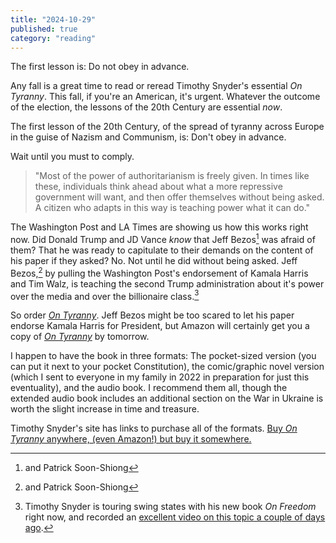 ```yaml
---
title: "2024-10-29"
published: true 
category: "reading"
---
```


The first lesson is: Do not obey in advance.

Any fall is a great time to read or reread Timothy Snyder's essential _On
Tyranny_. This fall, if you're an American, it's urgent. Whatever the
outcome of the election, the lessons of the 20th Century are essential _now_.

The first lesson of the 20th Century, of the spread of tyranny across Europe in
the guise of Nazism and Communism, is: Don't obey in advance.

Wait until you must to comply.

> "Most of the power of authoritarianism is freely given. In times like these,
> individuals think ahead about what a more repressive government will want,
> and then offer themselves without being asked. A citizen who adapts in this
> way is teaching power what it can do."

The Washington Post and LA Times are showing us how this works right now. Did
Donald Trump and JD Vance _know_ that Jeff Bezos[^and] was afraid of them? That he
was ready to capitulate to their demands on the content of his paper if they
asked? No. Not until he did without being asked. Jeff Bezos,[^and] by pulling the
Washington Post's endorsement of Kamala Harris and Tim Walz, is teaching the
second Trump administration about it's power over the media and over the
billionaire class.[^many]

So order [_On Tyranny_](https://timothysnyder.org/on-tyranny). Jeff Bezos might
be too scared to let his paper endorse Kamala Harris for President, but Amazon
will certainly get you a copy of [_On
Tyranny_](https://timothysnyder.org/on-tyranny) by tomorrow.

I happen to have the book in three formats: The pocket-sized version (you can
put it next to your pocket Constitution), the comic/graphic novel version
(which I sent to everyone in my family in 2022 in preparation for just this
eventuality), and the audio book. I recommend them all, though the extended
audio book includes an additional section on the War in Ukraine is worth the
slight increase in time and treasure.

Timothy Snyder's site has links to purchase all of the formats. [Buy _On
Tyranny_ anywhere, (even Amazon!) but buy it
somewhere.](https://timothysnyder.org/on-tyranny)

[^and]: and Patrick Soon-Shiong
[^many]: Timothy Snyder is touring swing states with his new book _On Freedom_ right now, and recorded an [excellent video on this topic a couple of days ago](https://snyder.substack.com/p/obeying-in-advance).
